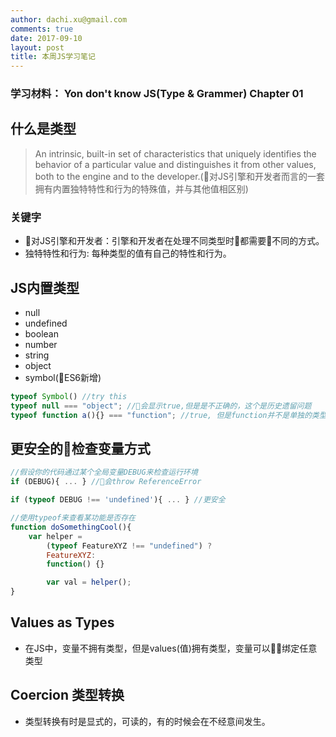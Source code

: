 ```yaml
---
author: dachi.xu@gmail.com
comments: true
date: 2017-09-10
layout: post
title: 本周JS学习笔记
---
```


### 学习材料： Yon don't know JS(Type & Grammer) Chapter 01

## 什么是类型
> An intrinsic, built-in set of characteristics that uniquely identifies the behavior of a particular value and distinguishes it from other values, both to the engine and to the developer.(对JS引擎和开发者而言的一套拥有内置独特特性和行为的特殊值，并与其他值相区别)

### 关键字
+ 对JS引擎和开发者：引擎和开发者在处理不同类型时都需要不同的方式。
+ 独特特性和行为: 每种类型的值有自己的特性和行为。

## JS内置类型
+ null
+ undefined
+ boolean
+ number
+ string
+ object
+ symbol(ES6新增)

```javascript
typeof Symbol() //try this
typeof null === "object"; //会显示true,但是是不正确的，这个是历史遗留问题
typeof function a(){} === "function"; //true, 但是function并不是单独的类型，它是callable object, object的一种子类型
```

## 更安全的检查变量方式

```javascript
//假设你的代码通过某个全局变量DEBUG来检查运行环境
if (DEBUG){ ... } //会throw ReferenceError

if (typeof DEBUG !== 'undefined'){ ... } //更安全

//使用typeof来查看某功能是否存在
function doSomethingCool(){
	var helper = 
		(typeof FeatureXYZ !== "undefined") ?
		FeatureXYZ:
		function() {}

		var val = helper();
}
```

## Values as Types
+ 在JS中，变量不拥有类型，但是values(值)拥有类型，变量可以绑定任意类型

## Coercion 类型转换
+ 类型转换有时是显式的，可读的，有的时候会在不经意间发生。
